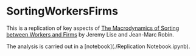 # SortingWorkersFirms
This is a replication of key aspects of [The Macrodynamics of Sorting between Workers and Firms](https://www.aeaweb.org/articles?id=10.1257/aer.20131118) by Jeremy Lise and Jean-Marc Robin.

The analysis is carried out in a [notebook](./Replication Notebook.ipynb). 